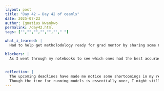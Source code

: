 ```yaml
---
layout: post
title: "Day 42 – Day 42 of ceamls"
date: 2025-07-23
author: Ignatius Nwankwo
permalink: /day42.html
tags: ["","","","","",""," "]

what_i_learned: |  
  Had to help get metholodology ready for grad mentor by sharing some models and notebooks with my lab mates. I also researched on binary crossentropy and label smoothing, as well as the epsilon factor and callbacks we used, in order to incorporate it into the methodology.

blockers: |
  As I went through my notebooks to see which ones had the best accuracies, I had to re-update the names of notebooks in which I trained b5 using hyperparameters gotten using optuna on b4 by mistake, as well as the notebooks that did not use hyperparameter tuning. 
  
  
reflection: |
  The upcoming deadlines have made me notice some shortcomings in my research, the most recent being that I was not able to train b4 using its own optuna hyperparameters as well as the new dataset solely. Some of my older notebooks that produced great results did lack essential features that my newer notebooks have that could've led to a better presentation of information, such as a display of class and validation accuracy and model checkpoints, which probably made it more difficult for my teammates to include in the research paper. I also noticed that I forgot to save at times, leading to some of the notebook outputs being incomplete upon re-opening them, as well as the titles being inaccurate. I also notice that I need to communicate better with my labmates to get feedback and assistance and to share my ideas and experiences.
  Though the time for running models is essentially over, I might still run b4 with its own hyperparameters as well as use solely the new dataset for b5 and densenet121 just for additional information. Overall, I feel like this program as a whole has been very benefical towards my personal and professional development. I've seen massive improvements in my organizational, comprehension, analytical, reading and writing, time management, critical thinking, and communication skills, as well as overall expertise and confidence in research. Though our time together is slowly coming to a close, I am incredibly grateful for this opportunity and I look forward to adding it to my linkedIn and resume.
---
```

  
